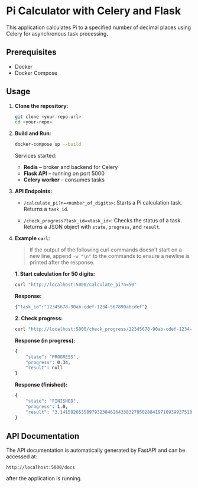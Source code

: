 # Pi Calculator with Celery and Flask

This application calculates Pi to a specified number of decimal places using Celery for asynchronous task processing.

## Prerequisites

- Docker
- Docker Compose

## Usage

1.  **Clone the repository:**

    ```bash
    git clone <your-repo-url>
    cd <your-repo>
    ```

2.  **Build and Run:**

    ```bash
    docker-compose up --build
    ```

    Services started:
    - **Redis** – broker and backend for Celery
    - **Flask API** – running on port 5000
    - **Celery worker** – consumes tasks

3.  **API Endpoints:**

    -   `/calculate_pi?n=<number_of_digits>`:  Starts a Pi calculation task.  Returns a `task_id`.
    
    -   `/check_progress?task_id=<task_id>`:  Checks the status of a task.  Returns a JSON object with `state`, `progress`, and `result`.

4. **Example `curl`**:

    > If the output of the following curl commands doesn’t start on a new line, append `-w "\n"` to the commands to ensure a newline is printed after the response.
    
    **1. Start calculation for 50 digits:**
        
    ```bash
    curl "http://localhost:5000/calculate_pi?n=50"
    ```
    **Response:**
    ```bash
    {"task_id":"12345678-90ab-cdef-1234-567890abcdef"}
    ```
     
    **2. Check progress:** 
    ```bash
    curl "http://localhost:5000/check_progress/12345678-90ab-cdef-1234-567890abcdef"
    ```
    **Response (in progress):**
    ```bash
    {
        "state": "PROGRESS",
        "progress": 0.34,
        "result": null
    }
    ```

    **Response (finished):**
    ```bash
    {
        "state": "FINISHED",
        "progress": 1.0,
        "result": "3.14159265358979323846264338327950288419716939937510"
    }

    ```


## API Documentation

The API documentation is automatically generated by FastAPI and can be accessed at:

`http://localhost:5000/docs`

after the application is running.